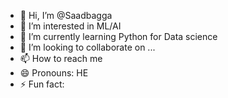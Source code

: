 - 👋 Hi, I’m @Saadbagga
- 👀 I’m interested in ML/AI
- 🌱 I’m currently learning Python for Data science
- 💞️ I’m looking to collaborate on ...
- 📫 How to reach me 
- 😄 Pronouns: HE
- ⚡ Fun fact: 

<!---
Saadbagga/Saadbagga is a ✨ special ✨ repository because its `README.md` (this file) appears on your GitHub profile.
You can click the Preview link to take a look at your changes.
--->
